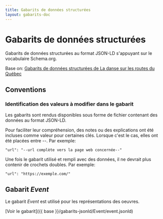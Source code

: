 ```yaml
---
title: Gabarits de données structurées
layout: gabarits-doc
---
```



Gabarits de données structurées
=========================

Gabarits de données structurées au format JSON-LD s'appuyant sur le vocabulaire Schema.org.

Base on: [Gabarits de données structurées de La danse sur les routes du Québec](https://github.com/a10s-ca/ladsr-ds/blob/main/README.md)

## Conventions

### Identification des valeurs à modifier dans le gabarit

Les gabarits sont rendus disponibles sous forme de fichier contenant des données au format JSON-LD.

Pour faciliter leur compréhension, des notes ou des explications ont été incluses comme valeur pour certaines clés. Lorsque c'est le cas, elles ont été placées entre --. Par exemple:

```
"url": "--url complète vers la page web concernée--"
```

Une fois le gabarit utilisé et rempli avec des données, il ne devrait plus contenir de crochets doubles. Par exemple:

```
"url": "https://exemple.com/"
```

## Gabarit _Event_

Le gabarit _Event_ est utilisé pour les représentations des oeuvres.

[Voir le gabarit]({{ base }}/gabarits-jsonld/Event/event.jsonld)




